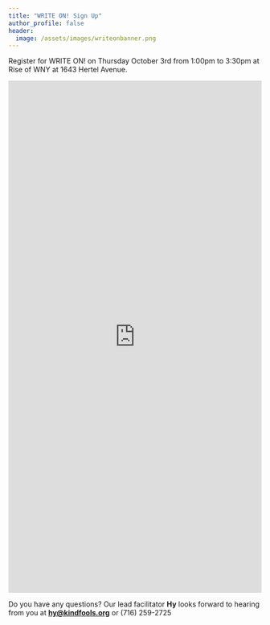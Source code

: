 ```yaml
---
title: "WRITE ON! Sign Up"
author_profile: false
header:
  image: /assets/images/writeonbanner.png
---
```


Register for WRITE ON! on Thursday October 3rd from 1:00pm to 3:30pm
at Rise of WNY at 1643 Hertel Avenue.

<iframe src="https://docs.google.com/forms/d/e/1FAIpQLSek_PrcGqo_f9EajHCTh6m_Bg7T76rrjXrG3EChmPoMTyvUvg/viewform?embedded=true&usp=pp_url&entry.1094639681=Tues+Feb+4th+at+6:00pm+at+Rise+of+WNY" width="100%" height="1020" frameborder="0" marginheight="0" marginwidth="0" onload = "window.parent.scrollTo(0,0)">Loading…</iframe>

Do you have any questions? Our lead facilitator **Hy** looks forward to hearing from you at **[hy@kindfools.org](mailto:hy@kindfools.org)** or (716) 259-2725
